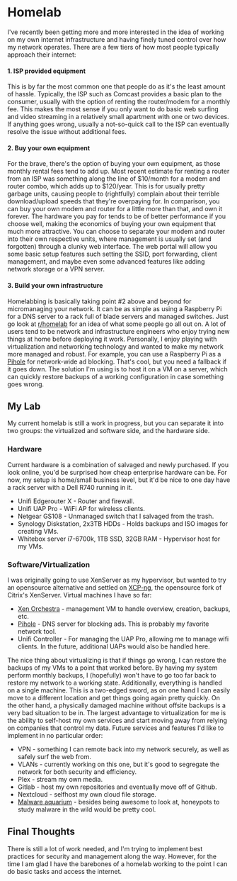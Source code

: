 # Homelab

I've recently been getting more and more interested in the idea of working on my own internet infrastructure and having finely tuned control over how my network operates. There are a few tiers of how most people typically approach their internet:

#### 1. ISP provided equipment
This is by far the most common one that people do as it's the least amount of hassle. Typically, the ISP such as Comcast provides a basic plan to the consumer, usually with the option of renting the router/modem for a monthly fee. This makes the most sense if you only want to do basic web surfing and video streaming in a relatively small apartment with one or two devices. If anything goes wrong, usually a not-so-quick call to the ISP can eventually resolve the issue without additional fees.

#### 2. Buy your own equipment
For the brave, there's the option of buying your own equipment, as those monthly rental fees tend to add up. Most recent estimate for renting a router from an ISP was something along the line of $10/month for a modem and router combo, which adds up to $120/year. This is for usually pretty garbage units, causing people to (rightfully) complain about their terrible download/upload speeds that they're overpaying for. In comparison, you can buy your own modem and router for a little more than that, and own it forever. The hardware you pay for tends to be of better performance if you choose well, making the economics of buying your own equipment that much more attractive. You can choose to separate your modem and router into their own respective units, where management is usually set (and forgotten) through a clunky web interface. The web portal will allow you some basic setup features such setting the SSID, port forwarding, client management, and maybe even some advanced features like adding network storage or a VPN server.

#### 3. Build your own infrastructure
Homelabbing is basically taking point #2 above and beyond for micromanaging your network. It can be as simple as using a Raspberry Pi for a DNS server to a rack full of blade servers and managed switches. Just go look at [r/homelab](https://old.reddit.com/r/homelab/) for an idea of what some people go all out on. A lot of users tend to be network and infrastructure engineers who enjoy trying new things at home before deploying it work. Personally, I enjoy playing with virtualization and networking technology and wanted to make my network more managed and robust. For example, you can use a Raspberry Pi as a [Pihole](https://pi-hole.net/) for network-wide ad blocking. That's cool, but you need a fallback if it goes down. The solution I'm using is to host it on a VM on a server, which can quickly restore backups of a working configuration in case something goes wrong.

## My Lab
My current homelab is still a work in progress, but you can separate it into two groups: the virtualized and software side, and the hardware side.

### Hardware
Current hardware is a combination of salvaged and newly purchased. If you look online, you'd be surprised how cheap enterprise hardware can be. For now, my setup is home/small business level, but it'd be nice to one day have a rack server with a Dell R740 running in it.

  * Unifi Edgerouter X - Router and firewall.
  * Unifi UAP Pro - WiFi AP for wireless clients.
  * Netgear GS108 - Unmanaged switch that I salvaged from the trash.
  * Synology Diskstation, 2x3TB HDDs - Holds backups and ISO images for creating VMs.
  * Whitebox server i7-6700k, 1TB SSD, 32GB RAM - Hypervisor host for my VMs.

### Software/Virtualization
I was originally going to use XenServer as my hypervisor, but wanted to try an opensource alternative and settled on [XCP-ng](https://xcp-ng.org/), the opensource fork of Citrix's XenServer. Virtual machines I have so far:

  * [Xen Orchestra](https://xen-orchestra.com/#!/xo-home) - management VM to handle overview, creation, backups, etc.
  * [Pihole](https://pi-hole.net/) - DNS server for blocking ads. This is probably my favorite network tool.
  * Unifi Controller - For managing the UAP Pro, allowing me to manage wifi clients. In the future, additional UAPs would also be handled here.

The nice thing about virtualizing is that if things go wrong, I can restore the backups of my VMs to a point that worked before. By having my system perform monthly backups, I (hopefully) won't have to go too far back to restore my network to a working state. Additionally, everything is handled on a single machine. This is a two-edged sword, as on one hand I can easily move to a different location and get things going again pretty quickly. On the other hand, a physically damaged machine without offsite backups is a very bad situation to be in. The largest advantage to virtualization for me is the ability to self-host my own services and start moving away from relying on companies that control my data. Future services and features I'd like to implement in no particular order:

  * VPN - something I can remote back into my network securely, as well as safely surf the web from.
  * VLANs - currently working on this one, but it's good to segregate the network for both security and efficiency.
  * Plex - stream my own media.
  * Gitlab - host my own repositories and eventually move off of Github.
  * Nextcloud - selfhost my own cloud file storage.
  * [Malware aquarium](https://xkcd.com/350/) - besides being awesome to look at, honeypots to study malware in the wild would be pretty cool.

## Final Thoughts
There is still a lot of work needed, and I'm trying to implement best practices for security and management along the way. However, for the time I am glad I have the barebones of a homelab working to the point I can do basic tasks and access the internet.